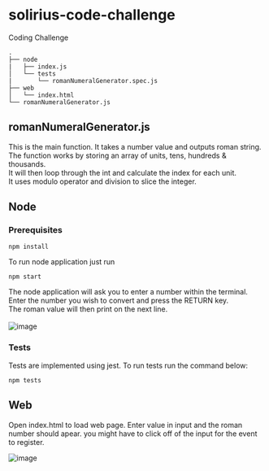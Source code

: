 # solirius-code-challenge
Coding Challenge 

```
.
├── node
|   ├── index.js
│   └── tests
|       └── romanNumeralGenerator.spec.js
├── web
│   └── index.html
└── romanNumeralGenerator.js
```

## romanNumeralGenerator.js
This is the main function. It takes a number value and outputs roman string.<br/>
The function works by storing an array of units, tens, hundreds & thousands.<br/>
It will then loop through the int and calculate the index for each unit.<br/>
It uses modulo operator and division to slice the integer.

## Node
### Prerequisites
```
npm install
```
To run node application just run 
```
npm start
```
The node application will ask you to enter a number within the terminal.<br/>
Enter the number you wish to convert and press the RETURN key.<br/>
The roman value will then print on the next line.
<br/><br/>![image](https://user-images.githubusercontent.com/22575815/223578231-cfca549a-02ad-4fb5-9d91-61b0d93c7688.png)

### Tests
Tests are implemented using jest. To run tests run the command below:
```
npm tests
```
## Web
Open index.html to load web page.
Enter value in input and the roman number should apear. you might have to click off of the input for the event to register.

![image](https://user-images.githubusercontent.com/22575815/223579550-49b5d847-7168-45df-9064-96266e3cc069.png)
